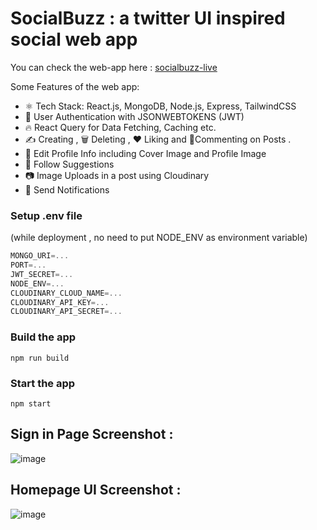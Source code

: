 # SocialBuzz : a twitter UI inspired social web app

You can check the web-app here : [socialbuzz-live](https://socialbuzz-7cu9.onrender.com)

Some Features of the web app:

-   ⚛️ Tech Stack: React.js, MongoDB, Node.js, Express, TailwindCSS
-   🔐 User Authentication with JSONWEBTOKENS (JWT)
-   🔥 React Query for Data Fetching, Caching etc.
-   ✍️ Creating , 🗑️ Deleting , ❤️ Liking and 💬Commenting on Posts . 
-   📝 Edit Profile Info including Cover Image and Profile Image
-   👥 Follow Suggestions
-   📷 Image Uploads in a post using Cloudinary
-   🔔 Send Notifications

### Setup .env file

(while deployment , no need to put NODE_ENV as environment variable)

```js
MONGO_URI=...
PORT=...
JWT_SECRET=...
NODE_ENV=...
CLOUDINARY_CLOUD_NAME=...
CLOUDINARY_API_KEY=...
CLOUDINARY_API_SECRET=...
```

### Build the app

```shell
npm run build
```

### Start the app

```shell
npm start
```

## Sign in Page Screenshot : 

![image](https://github.com/user-attachments/assets/9c958d37-f386-4746-a6c5-0b5da5ee16ea)

## Homepage UI Screenshot : 

![image](https://github.com/user-attachments/assets/c42c6645-f7c2-4dac-98d4-8c7b63461a6f)


